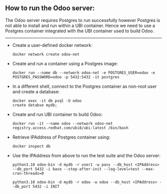 How to run the Odoo server:
-------------

The Odoo server requires Postgres to run successfully however Postgres is not able to install and run within a UBI container. Hence we need to use a Postgres container integrated with the UBI container used to build Odoo.

*************************

- Create a user-defined docker network:
    
    `docker network create odoo-net`

- Create and run a container using a Postgres image:
    
    `docker run --name db --network odoo-net -e POSTGRES_USER=odoo -e POSTGRES_PASSWORD=odoo -p 5432:5432 -it postgres`

- In a different shell, connect to the Postgres container as non-root user and create a database:

    `docker exec -it db psql -U odoo`  
    `create databse mydb;`

- Create and run UBI container to build Odoo:
    
    `docker run -it --name odoo --network odoo-net registry.access.redhat.com/ubi8/ubi:latest /bin/bash`

- Retrieve IPAddress of Postgres container using:

    `docker inspect db`

- Use the IPAddress from above to run the test suite and the Odoo server:
    
    `python3.10 odoo-bin -d mydb -r user1 -w pass --db_host <IPAddress> --db_port 5432 -i base --stop-after-init --log-level=test --max-cron-threads=0`

    `python3.10 odoo-bin -d mydb -r odoo -w odoo --db_host <IPAddress> --db_port 5432 -i INIT`